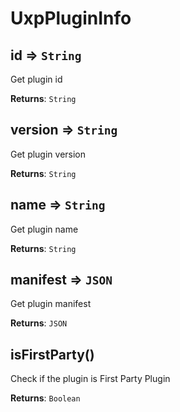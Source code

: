 
<a name="uxpplugininfo" id="uxpplugininfo"></a>

# UxpPluginInfo


<a name="uxpplugininfo-id" id="uxpplugininfo-id"></a>

## id ⇒ `String`
Get plugin id

**Returns**: `String`  


<a name="uxpplugininfo-version" id="uxpplugininfo-version"></a>

## version ⇒ `String`
Get plugin version

**Returns**: `String`  


<a name="uxpplugininfo-name" id="uxpplugininfo-name"></a>

## name ⇒ `String`
Get plugin name

**Returns**: `String`  


<a name="uxpplugininfo-manifest" id="uxpplugininfo-manifest"></a>

## manifest ⇒ `JSON`
Get plugin manifest

**Returns**: `JSON`  


<a name="uxpplugininfo-isfirstparty" id="uxpplugininfo-isfirstparty"></a>

## isFirstParty()
Check if the plugin is First Party Plugin

**Returns**: `Boolean`  

  